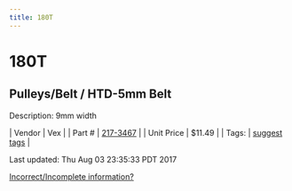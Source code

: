 ```yaml
---
title: 180T
---
```


# 180T
## Pulleys/Belt / HTD-5mm Belt
Description: 	9mm width 

| Vendor | Vex | 
| Part # | [217-3467](http://www.vexrobotics.com/vexpro/motion/belts-and-pulleys/htdbelts9.html) | 
| Unit Price | $11.49 | 
| Tags: | [suggest tags](https://docs.google.com/forms/d/e/1FAIpQLSeWyY8v3RgOty-MyWmh9U0iivNYN_molChYyS-0U-o-kOAv_g/viewform) | 

Last updated: Thu Aug 03 23:35:33 PDT 2017

 [Incorrect/Incomplete information?](https://docs.google.com/forms/d/e/1FAIpQLSeWyY8v3RgOty-MyWmh9U0iivNYN_molChYyS-0U-o-kOAv_g/viewform)